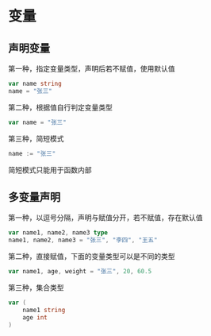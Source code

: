 # 变量

## 声明变量

第一种，指定变量类型，声明后若不赋值，使用默认值

```go
var name string
name = "张三"
```

第二种，根据值自行判定变量类型

```go
var name = "张三"
```

第三种，简短模式

```go
name := "张三"
```

简短模式只能用于函数内部

## 多变量声明

第一种，以逗号分隔，声明与赋值分开，若不赋值，存在默认值

```go
var name1, name2, name3 type
name1, name2, name3 = "张三", "李四", "王五"
```

第二种，直接赋值，下面的变量类型可以是不同的类型

```go
var name1, age, weight = "张三", 20, 60.5
```

第三种，集合类型

```go
var (
    name1 string
    age int
)
```